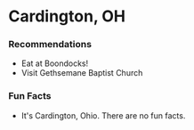 # Cardington, OH

### Recommendations
- Eat at Boondocks!
- Visit Gethsemane Baptist Church

### Fun Facts
- It's Cardington, Ohio. There are no fun facts.
